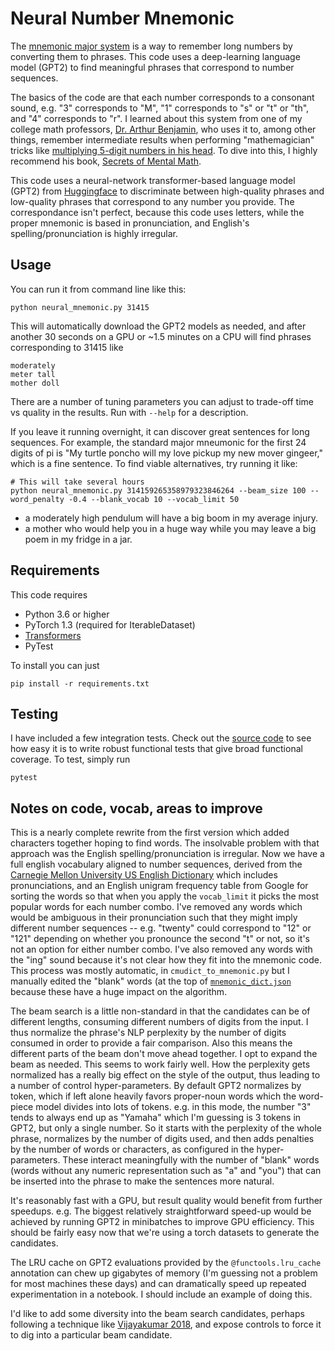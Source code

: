 # Neural Number Mnemonic

The [mnemonic major system](https://en.wikipedia.org/wiki/Mnemonic_major_system) is a way to remember long numbers by converting them to phrases.  This code uses a deep-learning language model (GPT2) to find meaningful phrases that correspond to number sequences.

The basics of the code are that each number corresponds to a consonant sound, e.g. "3" corresponds to "M", "1" corresponds to "s" or "t" or "th", and "4" corresponds to "r".  I learned about this system from one of my college math professors, [Dr. Arthur Benjamin](https://math.hmc.edu/benjamin/), who uses it to, among other things, remember intermediate results when performing "mathemagician" tricks like [multiplying 5-digit numbers in his head](https://www.ted.com/talks/arthur_benjamin_does_mathemagic?language=en#t-819057).  To dive into this, I highly recommend his book, [Secrets of Mental Math](https://www.amazon.com/Secrets-Mental-Math-Mathemagicians-Calculation/dp/0307338401).

This code uses a neural-network transformer-based language model (GPT2) from [Huggingface](https://huggingface.co/transformers/) to discriminate between high-quality phrases and low-quality phrases that correspond to any number you provide.  The correspondance isn't perfect, because this code uses letters, while the proper mnemonic is based in pronunciation, and English's spelling/pronunciation is highly irregular.


## Usage

You can run it from command line like this:

```
python neural_mnemonic.py 31415
```

This will automatically download the GPT2 models as needed, and after another 30 seconds on a GPU or ~1.5 minutes on a CPU will find phrases corresponding to 31415 like

```
moderately
meter tall
mother doll
```

There are a number of tuning parameters you can adjust to trade-off time vs quality in the results.  Run with `--help` for a description.

If you leave it running overnight, it can discover great sentences for long sequences.  For example, the standard major mneumonic for the first 24 digits of pi is "My turtle poncho will my love pickup my new mover gingeer," which is a fine sentence.  To find viable alternatives, try running it like:

```
# This will take several hours
python neural_mnemonic.py 314159265358979323846264 --beam_size 100 --word_penalty -0.4 --blank_vocab 10 --vocab_limit 50
```

* a moderately high pendulum will have a big boom in my average injury.
* a mother who would help you in a huge way while you may leave a big poem in my fridge in a jar.


## Requirements

This code requires

* Python 3.6 or higher
* PyTorch 1.3  (required for IterableDataset)
* [Transformers](https://github.com/huggingface/transformers)
* PyTest 

To install you can just

```
pip install -r requirements.txt
```

## Testing

I have included a few integration tests.  Check out the [source code](test_integration.py) to see how easy it is to write robust functional tests that give broad functional coverage.  To test, simply run

```
pytest
```

## Notes on code, vocab, areas to improve

This is a nearly complete rewrite from the first version which added characters together hoping to find words.  The insolvable problem with that approach was the English spelling/pronunciation is irregular.  Now we have a full english vocabulary aligned to number sequences, derived from the [Carnegie Mellon University US English Dictionary](https://github.com/cmusphinx/cmudict) which includes pronunciations, and an English unigram frequency table from Google for sorting the words so that when you apply the `vocab_limit` it picks the most popular words for each number combo.  I've removed any words which would be ambiguous in their pronunciation such that they might imply different number sequences -- e.g. "twenty" could correspond to "12" or "121" depending on whether you pronounce the second "t" or not, so it's not an option for either number combo.  I've also removed any words with the "ing" sound because it's not clear how they fit into the mnemonic code.  This process was mostly automatic, in `cmudict_to_mnemonic.py` but I manually edited the "blank" words (at the top of [`mnemonic_dict.json`](mnemonic_dict.json) because these have a huge impact on the algorithm.

The beam search is a little non-standard in that the candidates can be of different lengths, consuming different numbers of digits from the input.  I thus normalize the phrase's NLP perplexity by the number of digits consumed in order to provide a fair comparison.  Also this means the different parts of the beam don't move ahead together.  I opt to expand the beam as needed.  This seems to work fairly well.  How the perplexity gets normalized has a really big effect on the style of the output, thus leading to a number of control hyper-parameters.  By default GPT2 normalizes by token, which if left alone heavily favors proper-noun words which the word-piece model divides into lots of tokens.  e.g. in this mode, the number "3" tends to always end up as "Yamaha" which I'm guessing is 3 tokens in GPT2, but only a single number.  So it starts with the perplexity of the whole phrase, normalizes by the number of digits used, and then adds penalties by the number of words or characters, as configured in the hyper-parameters.  These interact meaningfully with the number of "blank" words (words without any numeric representation such as "a" and "you") that can be inserted into the phrase to make the sentences more natural.

It's reasonably fast with a GPU, but result quality would benefit from further speedups.  e.g. The biggest relatively straightforward speed-up would be achieved by running GPT2 in minibatches to improve GPU efficiency.  This should be fairly easy now that we're using a torch datasets to generate the candidates.

The LRU cache on GPT2 evaluations provided by the `@functools.lru_cache` annotation can chew up gigabytes of memory (I'm guessing not a problem for most machines these days) and can dramatically speed up repeated experimentation in a notebook.  I should include an example of doing this.

I'd like to add some diversity into the beam search candidates, perhaps following a technique like [Vijayakumar 2018](https://arxiv.org/pdf/1610.02424.pdf), and expose controls to force it to dig into a particular beam candidate.
